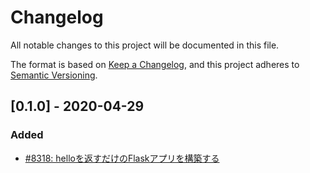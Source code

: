 # Changelog

All notable changes to this project will be documented in this file.

The format is based on [Keep a Changelog](https://keepachangelog.com/en/1.0.0/),
and this project adheres to [Semantic Versioning](https://semver.org/spec/v2.0.0.html).

## [0.1.0] - 2020-04-29
### Added
- [#8318: helloを返すだけのFlaskアプリを構築する](https://redmine.u6k.me/issues/8318)
